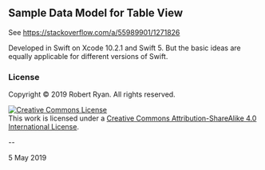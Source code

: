 ##  Sample Data Model for Table View

See https://stackoverflow.com/a/55989901/1271826

Developed in Swift on Xcode 10.2.1 and Swift 5. But the basic ideas are equally applicable for different versions of Swift.

### License

Copyright &copy; 2019 Robert Ryan. All rights reserved.

<a rel="license" href="http://creativecommons.org/licenses/by-sa/4.0/"><img alt="Creative Commons License" style="border-width:0" src="http://i.creativecommons.org/l/by-sa/4.0/88x31.png" /></a><br />This work is licensed under a <a rel="license" href="http://creativecommons.org/licenses/by-sa/4.0/">Creative Commons Attribution-ShareAlike 4.0 International License</a>.

--

5 May 2019
